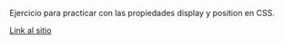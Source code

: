 Ejercicio para practicar con las propiedades display y position en CSS.

[Link al sitio](https://dbsantiago.github.io/Codecademy/FrontEndEngineer/17-broadwayPage/index.html)